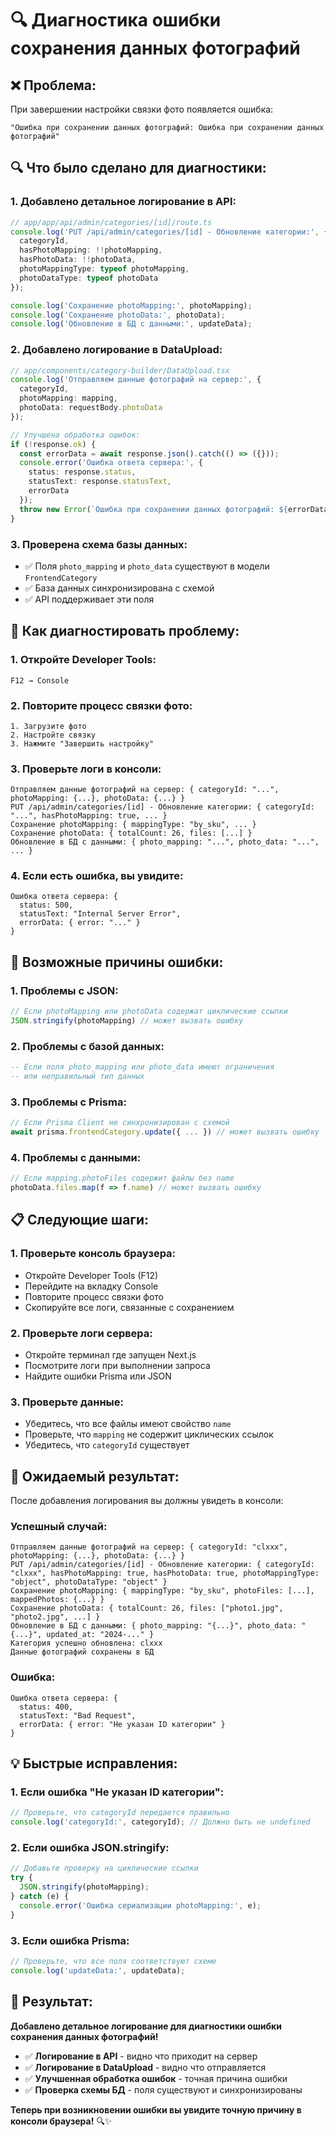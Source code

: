 # 🔍 Диагностика ошибки сохранения данных фотографий

## ❌ **Проблема:**
При завершении настройки связки фото появляется ошибка:
```
"Ошибка при сохранении данных фотографий: Ошибка при сохранении данных фотографий"
```

## 🔍 **Что было сделано для диагностики:**

### **1. Добавлено детальное логирование в API:**
```typescript
// app/app/api/admin/categories/[id]/route.ts
console.log('PUT /api/admin/categories/[id] - Обновление категории:', {
  categoryId,
  hasPhotoMapping: !!photoMapping,
  hasPhotoData: !!photoData,
  photoMappingType: typeof photoMapping,
  photoDataType: typeof photoData
});

console.log('Сохранение photoMapping:', photoMapping);
console.log('Сохранение photoData:', photoData);
console.log('Обновление в БД с данными:', updateData);
```

### **2. Добавлено логирование в DataUpload:**
```typescript
// app/components/category-builder/DataUpload.tsx
console.log('Отправляем данные фотографий на сервер:', {
  categoryId,
  photoMapping: mapping,
  photoData: requestBody.photoData
});

// Улучшена обработка ошибок:
if (!response.ok) {
  const errorData = await response.json().catch(() => ({}));
  console.error('Ошибка ответа сервера:', {
    status: response.status,
    statusText: response.statusText,
    errorData
  });
  throw new Error(`Ошибка при сохранении данных фотографий: ${errorData.error || response.statusText}`);
}
```

### **3. Проверена схема базы данных:**
- ✅ Поля `photo_mapping` и `photo_data` существуют в модели `FrontendCategory`
- ✅ База данных синхронизирована с схемой
- ✅ API поддерживает эти поля

## 🚀 **Как диагностировать проблему:**

### **1. Откройте Developer Tools:**
```
F12 → Console
```

### **2. Повторите процесс связки фото:**
```
1. Загрузите фото
2. Настройте связку
3. Нажмите "Завершить настройку"
```

### **3. Проверьте логи в консоли:**
```
Отправляем данные фотографий на сервер: { categoryId: "...", photoMapping: {...}, photoData: {...} }
PUT /api/admin/categories/[id] - Обновление категории: { categoryId: "...", hasPhotoMapping: true, ... }
Сохранение photoMapping: { mappingType: "by_sku", ... }
Сохранение photoData: { totalCount: 26, files: [...] }
Обновление в БД с данными: { photo_mapping: "...", photo_data: "...", ... }
```

### **4. Если есть ошибка, вы увидите:**
```
Ошибка ответа сервера: {
  status: 500,
  statusText: "Internal Server Error",
  errorData: { error: "..." }
}
```

## 🔧 **Возможные причины ошибки:**

### **1. Проблемы с JSON:**
```typescript
// Если photoMapping или photoData содержат циклические ссылки
JSON.stringify(photoMapping) // может вызвать ошибку
```

### **2. Проблемы с базой данных:**
```sql
-- Если поля photo_mapping или photo_data имеют ограничения
-- или неправильный тип данных
```

### **3. Проблемы с Prisma:**
```typescript
// Если Prisma Client не синхронизирован с схемой
await prisma.frontendCategory.update({ ... }) // может вызвать ошибку
```

### **4. Проблемы с данными:**
```typescript
// Если mapping.photoFiles содержит файлы без name
photoData.files.map(f => f.name) // может вызвать ошибку
```

## 📋 **Следующие шаги:**

### **1. Проверьте консоль браузера:**
- Откройте Developer Tools (F12)
- Перейдите на вкладку Console
- Повторите процесс связки фото
- Скопируйте все логи, связанные с сохранением

### **2. Проверьте логи сервера:**
- Откройте терминал где запущен Next.js
- Посмотрите логи при выполнении запроса
- Найдите ошибки Prisma или JSON

### **3. Проверьте данные:**
- Убедитесь, что все файлы имеют свойство `name`
- Проверьте, что `mapping` не содержит циклических ссылок
- Убедитесь, что `categoryId` существует

## 🎯 **Ожидаемый результат:**

После добавления логирования вы должны увидеть в консоли:

### **Успешный случай:**
```
Отправляем данные фотографий на сервер: { categoryId: "clxxx", photoMapping: {...}, photoData: {...} }
PUT /api/admin/categories/[id] - Обновление категории: { categoryId: "clxxx", hasPhotoMapping: true, hasPhotoData: true, photoMappingType: "object", photoDataType: "object" }
Сохранение photoMapping: { mappingType: "by_sku", photoFiles: [...], mappedPhotos: {...} }
Сохранение photoData: { totalCount: 26, files: ["photo1.jpg", "photo2.jpg", ...] }
Обновление в БД с данными: { photo_mapping: "{...}", photo_data: "{...}", updated_at: "2024-..." }
Категория успешно обновлена: clxxx
Данные фотографий сохранены в БД
```

### **Ошибка:**
```
Ошибка ответа сервера: {
  status: 400,
  statusText: "Bad Request",
  errorData: { error: "Не указан ID категории" }
}
```

## 💡 **Быстрые исправления:**

### **1. Если ошибка "Не указан ID категории":**
```typescript
// Проверьте, что categoryId передается правильно
console.log('categoryId:', categoryId); // Должно быть не undefined
```

### **2. Если ошибка JSON.stringify:**
```typescript
// Добавьте проверку на циклические ссылки
try {
  JSON.stringify(photoMapping);
} catch (e) {
  console.error('Ошибка сериализации photoMapping:', e);
}
```

### **3. Если ошибка Prisma:**
```typescript
// Проверьте, что все поля соответствуют схеме
console.log('updateData:', updateData);
```

## 🎉 **Результат:**

**Добавлено детальное логирование для диагностики ошибки сохранения данных фотографий!**

- ✅ **Логирование в API** - видно что приходит на сервер
- ✅ **Логирование в DataUpload** - видно что отправляется
- ✅ **Улучшенная обработка ошибок** - точная причина ошибки
- ✅ **Проверка схемы БД** - поля существуют и синхронизированы

**Теперь при возникновении ошибки вы увидите точную причину в консоли браузера!** 🔍✨




